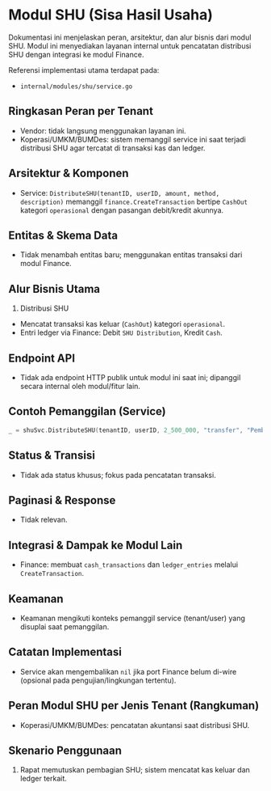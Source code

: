 # Modul SHU (Sisa Hasil Usaha)

Dokumentasi ini menjelaskan peran, arsitektur, dan alur bisnis dari modul SHU. Modul ini menyediakan layanan internal untuk pencatatan distribusi SHU dengan integrasi ke modul Finance.

Referensi implementasi utama terdapat pada:
- `internal/modules/shu/service.go`

## Ringkasan Peran per Tenant

- Vendor: tidak langsung menggunakan layanan ini.
- Koperasi/UMKM/BUMDes: sistem memanggil service ini saat terjadi distribusi SHU agar tercatat di transaksi kas dan ledger.

## Arsitektur & Komponen

- Service: `DistributeSHU(tenantID, userID, amount, method, description)` memanggil `finance.CreateTransaction` bertipe `CashOut` kategori `operasional` dengan pasangan debit/kredit akunnya.

## Entitas & Skema Data

- Tidak menambah entitas baru; menggunakan entitas transaksi dari modul Finance.

## Alur Bisnis Utama

1) Distribusi SHU
- Mencatat transaksi kas keluar (`CashOut`) kategori `operasional`.
- Entri ledger via Finance: Debit `SHU Distribution`, Kredit `Cash`.

## Endpoint API

- Tidak ada endpoint HTTP publik untuk modul ini saat ini; dipanggil secara internal oleh modul/fitur lain.

## Contoh Pemanggilan (Service)

```go
_ = shuSvc.DistributeSHU(tenantID, userID, 2_500_000, "transfer", "Pembagian SHU 2025")
```

## Status & Transisi

- Tidak ada status khusus; fokus pada pencatatan transaksi.

## Paginasi & Response

- Tidak relevan.

## Integrasi & Dampak ke Modul Lain

- Finance: membuat `cash_transactions` dan `ledger_entries` melalui `CreateTransaction`.

## Keamanan

- Keamanan mengikuti konteks pemanggil service (tenant/user) yang disuplai saat pemanggilan.

## Catatan Implementasi

- Service akan mengembalikan `nil` jika port Finance belum di-wire (opsional pada pengujian/lingkungan tertentu).

## Peran Modul SHU per Jenis Tenant (Rangkuman)

- Koperasi/UMKM/BUMDes: pencatatan akuntansi saat distribusi SHU.

## Skenario Penggunaan

1. Rapat memutuskan pembagian SHU; sistem mencatat kas keluar dan ledger terkait.

